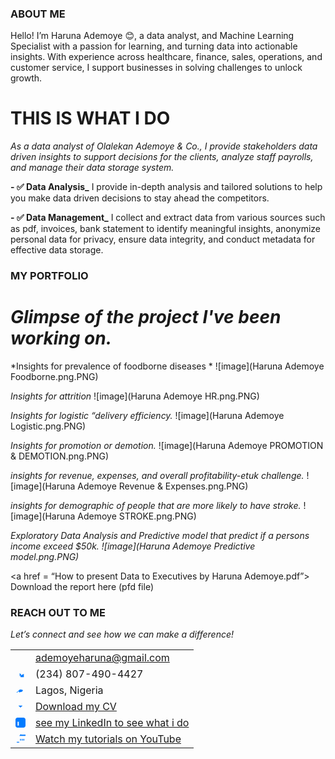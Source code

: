### ABOUT ME
Hello! I’m Haruna Ademoye 😊, a data analyst, and Machine Learning Specialist with a passion for learning, and turning data into actionable insights. With experience across healthcare, finance, sales, operations, and customer service, I support businesses in solving challenges to unlock growth.

# THIS IS WHAT I DO
*As a data analyst of Olalekan Ademoye & Co., I provide stakeholders data driven insights to support decisions for the clients, analyze staff payrolls, and manage their data storage system.*

**- ✅ Data Analysis_**
I provide in-depth analysis and tailored solutions to help you make data driven decisions to stay ahead the competitors. 

**- ✅ Data Management_**
I collect and extract data from various sources such as pdf, invoices, bank statement to identify meaningful insights, anonymize personal data for privacy, ensure data integrity, and conduct metadata for effective data storage.

### MY PORTFOLIO

# *Glimpse of the project I've been working on.* 

*Insights for prevalence of foodborne diseases *
![image](Haruna Ademoye Foodborne.png.PNG)

*Insights for attrition*
![image](Haruna Ademoye HR.png.PNG)

*Insights for logistic “delivery efficiency.*
![image](Haruna Ademoye Logistic.png.PNG)

*Insights for promotion or demotion.*
![image](Haruna Ademoye PROMOTION & DEMOTION.png.PNG)

*insights for revenue, expenses, and overall profitability-etuk challenge.*
![image](Haruna Ademoye Revenue & Expenses.png.PNG)

*insights for demographic of people that are more likely to have stroke.*
![image](Haruna Ademoye STROKE.png.PNG)

*Exploratory Data Analysis and Predictive model that predict if a persons income exceed $50k.
![image](Haruna Ademoye Predictive model.png.PNG)*

<a href = “How to present Data to Executives by Haruna Ademoye.pdf”> Download the report here (pfd file)</a>

### REACH OUT TO ME
 
*Let’s connect and see how we can make a difference!* 
<table> 
 <tbody> 
 <tr> 
 <td><svg width="16" height="16" viewBox="0 0 24 24" fill="#007bff">
  <path gmail.png"/>
</svg> <td><a 
href="mailto:ademoyeharuna@gmail.com">ademoyeharuna@gmail.com</a></td> 
 </tr> 
 <tr> 
 <td><svg width="16" height="16" viewBox="0 0 24 24" fill="#007bff">
  <path d="M20 12v8h-8v-8h-2v6l4-4-4-4v6h2z"/>
 </svg></td> 
 <td>(234) 807-490-4427</td> 
 </tr> 
 <tr> 
 <td><svg width="16" height="16" viewBox="0 0 24 24" fill="#007bff">
  <path d="M15 10l-1.1 1.1L11 10 2 18h2l3.6-3.6L9 18l1.1-1.1L15 16l3-3-3-3z"/>
</svg>
 </td> 
 <td>Lagos, Nigeria</td> 
 </tr> 
 <tr> 
 <td><svg width="16" height="16" viewBox="0 0 24 24" fill="#007bff">
  <path d="M7 10l5 5 5-5z"/>
  <path d="M0 0h24v24H0z" fill="none"/>
</svg>
 </td> 
 <td>
  <a href="https://etuk123456.github.io/portfolio1/docs/Profile.pdf">Download my 
CV</a></td> 
 </tr> 
 <tr> 
 <td><svg width="16" height="16" viewBox="0 0 24 24" fill="#007bff">
  <path d="M19 0h-14c-2.761 0-5 2.239-5 5v14c0 2.761 2.239 5 5 5h14c2.761 0 5-2.239 5-5v-14c0-2.761-2.239-5-5-5zm-11 19h-3v-11h3v11zm-1.5-12c-.828 0-1.5.671-1.5 1.5s.671 1.5 1.5 1.5 1.5-.671 1.5-1.5-.671-1.5-1.5-1.5zm7 0c-.828 0-1.5.671-1.5 1.5s.671 1.5 1.5 1.5 1.5-.671 1.5-1.5-.671-1.5-1.5-1.5z"/>
</svg>
 </td> 
 <td><a href="https://linkedin.com/in/harunaademoye">see my LinkedIn to see what i do</a></td> 
 </tr> 
 <tr> 
 <td><svg width="16" height="16" viewBox="0 0 24 24" fill="#007bff">
  <path d="M3 15v6h6v-2H3v-4zm16-5v6h2v-4h-2zm-4 0v6h2v-4h-2zm-4 0v6h2v-4h-2zm2-10v2h14V5H9z"/>
</svg>
 </td> 
 <td><a href="https://www.youtube.com/@LearnwithEtuk">Watch my tutorials 
on YouTube</a></td> 
 </tr> 
 </tbody> 
</table> 
